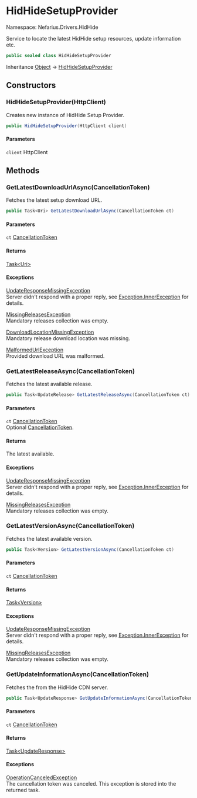 # HidHideSetupProvider

Namespace: Nefarius.Drivers.HidHide

Service to locate the latest HidHide setup resources, update information etc.

```csharp
public sealed class HidHideSetupProvider
```

Inheritance [Object](https://docs.microsoft.com/en-us/dotnet/api/system.object) → [HidHideSetupProvider](./nefarius.drivers.hidhide.hidhidesetupprovider.md)

## Constructors

### <a id="constructors-.ctor"/>**HidHideSetupProvider(HttpClient)**

Creates new instance of HidHide Setup Provider.

```csharp
public HidHideSetupProvider(HttpClient client)
```

#### Parameters

`client` HttpClient<br>

## Methods

### <a id="methods-getlatestdownloadurlasync"/>**GetLatestDownloadUrlAsync(CancellationToken)**

Fetches the latest setup download URL.

```csharp
public Task<Uri> GetLatestDownloadUrlAsync(CancellationToken ct)
```

#### Parameters

`ct` [CancellationToken](https://docs.microsoft.com/en-us/dotnet/api/system.threading.cancellationtoken)<br>

#### Returns

[Task&lt;Uri&gt;](https://docs.microsoft.com/en-us/dotnet/api/system.threading.tasks.task-1)

#### Exceptions

[UpdateResponseMissingException](./nefarius.drivers.hidhide.updateresponsemissingexception.md)<br>
Server didn't respond with a proper reply, see
 [Exception.InnerException](https://docs.microsoft.com/en-us/dotnet/api/system.exception.innerexception) for details.

[MissingReleasesException](./nefarius.drivers.hidhide.missingreleasesexception.md)<br>
Mandatory releases collection was empty.

[DownloadLocationMissingException](./nefarius.drivers.hidhide.downloadlocationmissingexception.md)<br>
Mandatory release download location was missing.

[MalformedUrlException](./nefarius.drivers.hidhide.malformedurlexception.md)<br>
Provided download URL was malformed.

### <a id="methods-getlatestreleaseasync"/>**GetLatestReleaseAsync(CancellationToken)**

Fetches the latest available release.

```csharp
public Task<UpdateRelease> GetLatestReleaseAsync(CancellationToken ct)
```

#### Parameters

`ct` [CancellationToken](https://docs.microsoft.com/en-us/dotnet/api/system.threading.cancellationtoken)<br>
Optional [CancellationToken](https://docs.microsoft.com/en-us/dotnet/api/system.threading.cancellationtoken).

#### Returns

The latest  available.

#### Exceptions

[UpdateResponseMissingException](./nefarius.drivers.hidhide.updateresponsemissingexception.md)<br>
Server didn't respond with a proper reply, see
 [Exception.InnerException](https://docs.microsoft.com/en-us/dotnet/api/system.exception.innerexception) for details.

[MissingReleasesException](./nefarius.drivers.hidhide.missingreleasesexception.md)<br>
Mandatory releases collection was empty.

### <a id="methods-getlatestversionasync"/>**GetLatestVersionAsync(CancellationToken)**

Fetches the latest available version.

```csharp
public Task<Version> GetLatestVersionAsync(CancellationToken ct)
```

#### Parameters

`ct` [CancellationToken](https://docs.microsoft.com/en-us/dotnet/api/system.threading.cancellationtoken)<br>

#### Returns

[Task&lt;Version&gt;](https://docs.microsoft.com/en-us/dotnet/api/system.threading.tasks.task-1)

#### Exceptions

[UpdateResponseMissingException](./nefarius.drivers.hidhide.updateresponsemissingexception.md)<br>
Server didn't respond with a proper reply, see
 [Exception.InnerException](https://docs.microsoft.com/en-us/dotnet/api/system.exception.innerexception) for details.

[MissingReleasesException](./nefarius.drivers.hidhide.missingreleasesexception.md)<br>
Mandatory releases collection was empty.

### <a id="methods-getupdateinformationasync"/>**GetUpdateInformationAsync(CancellationToken)**

Fetches the  from the HidHide CDN server.

```csharp
public Task<UpdateResponse> GetUpdateInformationAsync(CancellationToken ct)
```

#### Parameters

`ct` [CancellationToken](https://docs.microsoft.com/en-us/dotnet/api/system.threading.cancellationtoken)<br>

#### Returns

[Task&lt;UpdateResponse&gt;](https://docs.microsoft.com/en-us/dotnet/api/system.threading.tasks.task-1)

#### Exceptions

[OperationCanceledException](https://docs.microsoft.com/en-us/dotnet/api/system.operationcanceledexception)<br>
The cancellation token was canceled. This exception is stored into the
 returned task.
